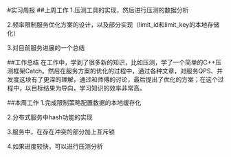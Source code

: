 #实习周报
##上周工作
1.压测工具的实现，然后进行压测的数据分析

2.频率限制服务优化方案的设计，以及部分实现（limit_id和limit_key的本地存储化）

3.对目前服务进展的一个总结

##工作总结
在工作中，学到了很多新的知识，比如压测，学了一个简单的C++压测框架Catch。然后在服务方案的优化的过程中，通过各种文章，对服务QPS、并发度这块有了更深的理解，通过和师傅的讨论，最后提出了优化的方案；在这个过程中，以目标结果为导向，学习知识的效率非常高。

##本周工作
1.完成限制策略配置数据的本地缓存化

2.分布式服务中hash功能的实现

3.服务中，在存在冲突的部分加上互斥锁

4.如果进度较快，可以进行压测分析
